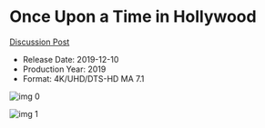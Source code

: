 # Once Upon a Time in Hollywood

[Discussion Post](https://www.avsforum.com/threads/bass-eq-for-filtered-movies.2995212/post-58888758)

* Release Date: 2019-12-10
* Production Year: 2019
* Format: 4K/UHD/DTS-HD MA 7.1

![img 0](https://i.imgur.com/2kjLQGd.jpg)

![img 1](https://i.imgur.com/Gi44GZU.png)

